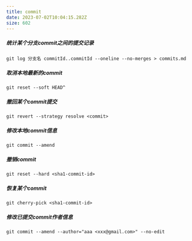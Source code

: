 ```yaml
---
title: commit
date: 2023-07-02T10:04:15.282Z
size: 602
---
```

##### 统计某个分支commit之间的提交记录
```shell
git log 分支名 commitId..commitId --oneline --no-merges > commits.md
```
##### 取消本地最新的commit
```shell
git reset --soft HEAD^
```
##### 撤回某个commit提交
```shell
git revert --strategy resolve <commit>
```
##### 修改本地commit信息
```shell
git commit --amend
```
##### 撤销commit
```shell
git reset --hard <sha1-commit-id>
```
##### 恢复某个commit
```shell
git cherry-pick <sha1-commit-id>
```
##### 修改已提交commit作者信息
```shell
git commit --amend --author="aaa <xxx@gmail.com>" --no-edit
```
